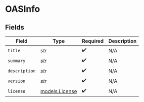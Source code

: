 # OASInfo


## Fields

| Field                                  | Type                                   | Required                               | Description                            |
| -------------------------------------- | -------------------------------------- | -------------------------------------- | -------------------------------------- |
| `title`                                | *str*                                  | :heavy_check_mark:                     | N/A                                    |
| `summary`                              | *str*                                  | :heavy_check_mark:                     | N/A                                    |
| `description`                          | *str*                                  | :heavy_check_mark:                     | N/A                                    |
| `version`                              | *str*                                  | :heavy_check_mark:                     | N/A                                    |
| `license`                              | [models.License](../models/license.md) | :heavy_check_mark:                     | N/A                                    |